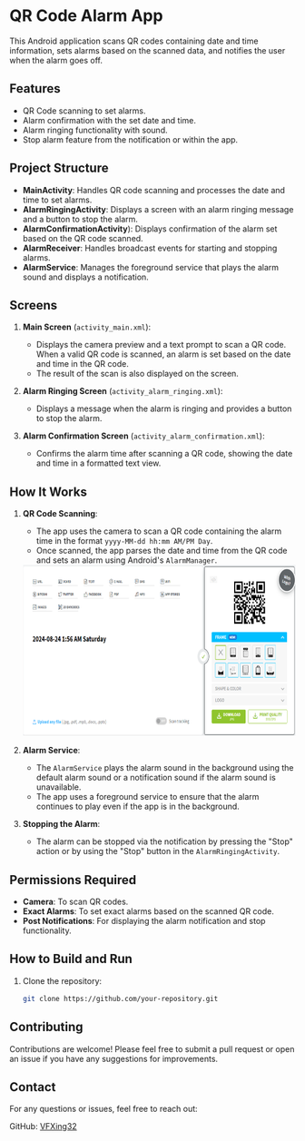 # QR Code Alarm App

This Android application scans QR codes containing date and time information, sets alarms based on the scanned data, and notifies the user when the alarm goes off. 

## Features
- QR Code scanning to set alarms.
- Alarm confirmation with the set date and time.
- Alarm ringing functionality with sound.
- Stop alarm feature from the notification or within the app.

## Project Structure
- **MainActivity**: Handles QR code scanning and processes the date and time to set alarms.
- **AlarmRingingActivity**: Displays a screen with an alarm ringing message and a button to stop the alarm.
- **AlarmConfirmationActivity**): Displays confirmation of the alarm set based on the QR code scanned.
- **AlarmReceiver**: Handles broadcast events for starting and stopping alarms.
- **AlarmService**: Manages the foreground service that plays the alarm sound and displays a notification.

## Screens
1. **Main Screen** (`activity_main.xml`):
    - Displays the camera preview and a text prompt to scan a QR code. When a valid QR code is scanned, an alarm is set based on the date and time in the QR code. 
    - The result of the scan is also displayed on the screen.
    
2. **Alarm Ringing Screen** (`activity_alarm_ringing.xml`):
    - Displays a message when the alarm is ringing and provides a button to stop the alarm.
    
3. **Alarm Confirmation Screen** (`activity_alarm_confirmation.xml`):
    - Confirms the alarm time after scanning a QR code, showing the date and time in a formatted text view.

## How It Works
1. **QR Code Scanning**:
    - The app uses the camera to scan a QR code containing the alarm time in the format `yyyy-MM-dd hh:mm AM/PM Day`.
    - Once scanned, the app parses the date and time from the QR code and sets an alarm using Android's `AlarmManager`.

    <img src="Screenshot 2024-10-12 170911.png" alt="QR Screenshot" width="618" height="301">

2. **Alarm Service**:
    - The `AlarmService` plays the alarm sound in the background using the default alarm sound or a notification sound if the alarm sound is unavailable.
    - The app uses a foreground service to ensure that the alarm continues to play even if the app is in the background.

3. **Stopping the Alarm**:
    - The alarm can be stopped via the notification by pressing the "Stop" action or by using the "Stop" button in the `AlarmRingingActivity`.

## Permissions Required
- **Camera**: To scan QR codes.
- **Exact Alarms**: To set exact alarms based on the scanned QR code.
- **Post Notifications**: For displaying the alarm notification and stop functionality.

## How to Build and Run
1. Clone the repository:
   ```bash
   git clone https://github.com/your-repository.git

## Contributing
Contributions are welcome! Please feel free to submit a pull request or open an issue if you have any suggestions for improvements.

## Contact
For any questions or issues, feel free to reach out:

GitHub: [VFXing32](https://github.com/VFXing32)
